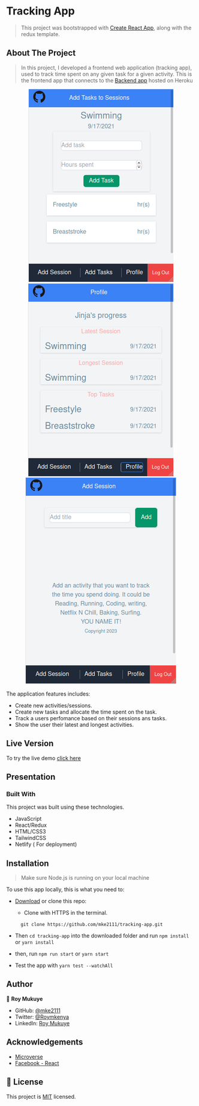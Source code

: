 # Tracking App

> This project was bootstrapped with [Create React App](https://github.com/facebook/create-react-app), along with the redux template.

## About The Project

> In this project, I developed a frontend web application (tracking app), used to track time spent on any given task for a given activity.
> This is the frontend app that connects to the [Backend app](https://github.com/mke2111/tracking-app-api) hosted on Heroku

<div align='center' class='d-flex'>
  <span align="">
    <img  title='wave' alt='screenshot' src='./one.png'>
    <img  title='wave' alt='screenshot' src='./three.png'>
    <img  title='wave' alt='screenshot' src='./two.png'>
  </span>
</div>

The application features includes:

- Create new activities/sessions.
- Create new tasks and allocate the time spent on the task.
- Track a users perfomance based on their sessions ans tasks.
- Show the user their latest and longest activities.

## Live Version

To try the live demo [click here](https://flag-398ec8.netlify.app)

## Presentation

### Built With

This project was built using these technologies.

- JavaScript
- React/Redux
- HTML/CSS3
- TailwindCSS
- Netlify ( For deployment)

## Installation

> Make sure Node.js is running on your local machine

To use this app locally, this is what you need to:

- [Download](https://github.com/mke2111/tracking-app.git) or clone this repo:

  - Clone with HTTPS in the terminal.

  ```
    git clone https://github.com/mke2111/tracking-app.git

  ```

- Then `cd tracking-app` into the downloaded folder and run `npm install` or `yarn install`
- then, run `npm run start` or `yarn start`

- Test the app with `yarn test --watchAll`

## Author

👤 **Roy Mukuye**

- GitHub: [@mke2111](https://github.com/mke2111)
- Twitter: [@Roymkenya](https://twitter.com/Roymkenya)
- LinkedIn: [Roy Mukuye](https://www.linkedin.com/in/roy-mukuye-42b07b1b4)

## Acknowledgements

- [Microverse](https://www.microverse.org/)
- [Facebook - React](https://github.com/facebook/create-react-app)

## 📝 License

This project is [MIT](https://opensource.org/licenses/MIT) licensed.
